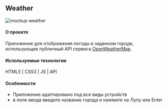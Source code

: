 ## Weather

![mockup weather](https://github.com/Madina030596/weather/assets/145129934/22c9e0b1-3163-4d14-986a-5dd1d2a09c44)


#### О проекте
Приложение для отображения погоды в заданном городе, использующее публичный API сервиса [OpenWeatherMap](https://openweathermap.org/). 


#### Используемые технологии
HTML5 | CSS3 | JS | API


#### Особенности
- Приложение адаптировано под все виды устройств
- в поле ввода введите название города и нажмите на Лупу или Enter
